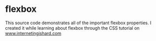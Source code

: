 # flexbox
This source code demonstrates all of the important flexbox properties.
I created it while learning about flexbox through the CSS tutorial on www.internetingishard.com
